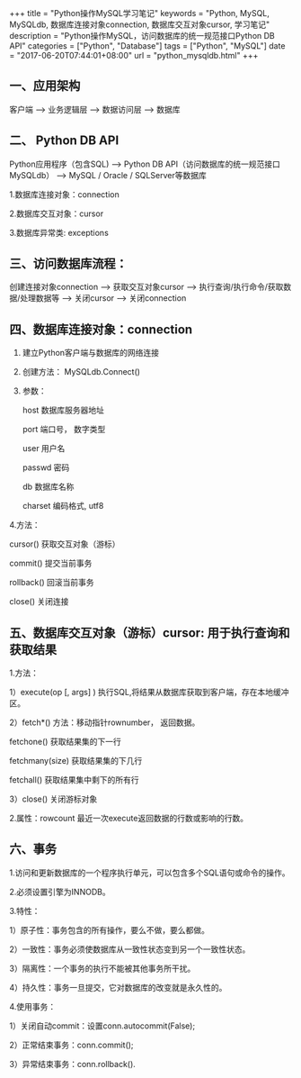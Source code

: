 +++
title = "Python操作MySQL学习笔记"
keywords = "Python, MySQL, MySQLdb, 数据库连接对象connection, 数据库交互对象cursor, 学习笔记"
description = "Python操作MySQL，访问数据库的统一规范接口Python DB API"
categories = ["Python", "Database"]
tags = ["Python", "MySQL"]
date = "2017-06-20T07:44:01+08:00"
url = "python_mysqldb.html"
+++


## 一、应用架构

客户端 --> 业务逻辑层 --> 数据访问层 --> 数据库


## 二、 Python DB API

Python应用程序（包含SQL) --> Python DB API（访问数据库的统一规范接口MySQLdb） --> MySQL / Oracle / SQLServer等数据库

1.数据库连接对象：connection

2.数据库交互对象：cursor

3.数据库异常类: exceptions



## 三、访问数据库流程：

创建连接对象connection --> 获取交互对象cursor --> 执行查询/执行命令/获取数据/处理数据等 --> 关闭cursor --> 关闭connection


## 四、数据库连接对象：connection

1. 建立Python客户端与数据库的网络连接

2. 创建方法： MySQLdb.Connect()

3. 参数：


	host 数据库服务器地址

	port 端口号， 数字类型

	user 用户名

	passwd 密码

	db 数据库名称

	charset 编码格式, utf8



4.方法：

cursor() 获取交互对象（游标）

commit() 提交当前事务

rollback() 回滚当前事务

close() 关闭连接

## 五、数据库交互对象（游标）cursor: 用于执行查询和获取结果

1.方法：

1）execute(op [, args] )    执行SQL,将结果从数据库获取到客户端，存在本地缓冲区。


2）fetch*() 方法：移动指针rownumber， 返回数据。

fetchone() 获取结果集的下一行

fetchmany(size) 获取结果集的下几行

fetchall() 获取结果集中剩下的所有行


3）close() 关闭游标对象


2.属性：rowcount 最近一次execute返回数据的行数或影响的行数。



## 六、事务

1.访问和更新数据库的一个程序执行单元，可以包含多个SQL语句或命令的操作。

2.必须设置引擎为INNODB。

3.特性：

1）原子性：事务包含的所有操作，要么不做，要么都做。

2）一致性：事务必须使数据库从一致性状态变到另一个一致性状态。

3）隔离性：一个事务的执行不能被其他事务所干扰。

4）持久性：事务一旦提交，它对数据库的改变就是永久性的。


4.使用事务：

1）关闭自动commit：设置conn.autocommit(False);

2）正常结束事务：conn.commit();

3）异常结束事务：conn.rollback().





